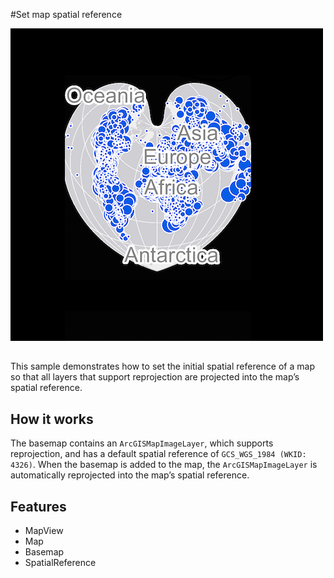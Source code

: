 #Set map spatial reference

![](screenshot.png) 

##

This sample demonstrates how to set the initial spatial reference of a map so that all layers that support reprojection are projected into the map’s spatial reference.

## How it works

The basemap contains an `ArcGISMapImageLayer`, which supports reprojection, and has a default spatial reference of `GCS_WGS_1984 (WKID: 4326)`. 
When the basemap is added to the map, the `ArcGISMapImageLayer` is automatically reprojected into the map’s spatial reference.

## Features

- MapView
- Map
- Basemap
- SpatialReference

